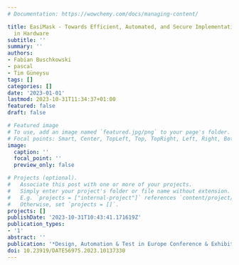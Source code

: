 ```yaml
---
# Documentation: https://wowchemy.com/docs/managing-content/

title: EasiMask - Towards Efficient, Automated, and Secure Implementation of Masking
  in Hardware
subtitle: ''
summary: ''
authors:
- Fabian Buschkowski
- pascal
- Tim Güneysu
tags: []
categories: []
date: '2023-01-01'
lastmod: 2023-10-31T11:34:37+01:00
featured: false
draft: false

# Featured image
# To use, add an image named `featured.jpg/png` to your page's folder.
# Focal points: Smart, Center, TopLeft, Top, TopRight, Left, Right, BottomLeft, Bottom, BottomRight.
image:
  caption: ''
  focal_point: ''
  preview_only: false

# Projects (optional).
#   Associate this post with one or more of your projects.
#   Simply enter your project's folder or file name without extension.
#   E.g. `projects = ["internal-project"]` references `content/project/deep-learning/index.md`.
#   Otherwise, set `projects = []`.
projects: []
publishDate: '2023-10-31T10:43:41.171619Z'
publication_types:
- '1'
abstract: ''
publication: '*Design, Automation & Test in Europe Conference & Exhibition (DATE)*'
doi: 10.23919/DATE56975.2023.10137330
---
```

